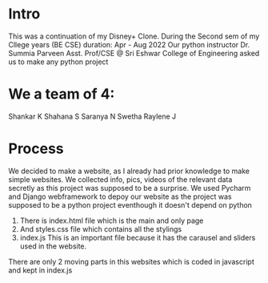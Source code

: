 # Intro

This was a continuation of my Disney+ Clone.
During the Second sem of my Cllege years (BE CSE) duration: Apr - Aug 2022
Our python instructor Dr. Summia Parveen Asst. Prof/CSE @ Sri Eshwar College of Engineering asked us to make any python project

# We a team of 4:

Shankar K
Shahana S
Saranya N
Swetha Raylene J

# Process

We decided to make a website, as I already had prior knowledge to make simple websites.
We collected info, pics, videos of the relevant data secretly as this project was supposed to be a surprise.
We used Pycharm and Django webframework to depoy our website as the project was supposed to be a python project eventhough it doesn't depend on python

1. There is index.html file which is the main and only page
2. And styles.css file which contains all the stylings
3. index.js This is an important file because it has the carausel and sliders used in the website.

There are only 2 moving parts in this websites which is coded in javascript and kept in index.js
